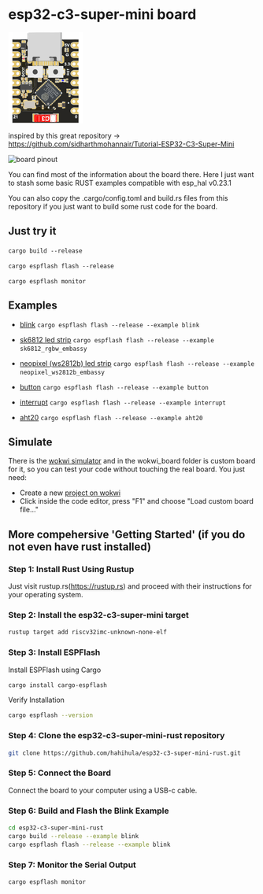 # esp32-c3-super-mini board

![svg of the board](wokwi_board/board.svg)

inspired by this great repository -> https://github.com/sidharthmohannair/Tutorial-ESP32-C3-Super-Mini

<img src="https://github.com/sidharthmohannair/Tutorial-ESP32-C3-Super-Mini/blob/main/images/pinout%20ESP32_supermini.jpg?raw=true" alt="board pinout" height="250">

You can find most of the information about the board there. Here I just want to stash some basic RUST examples compatible with esp_hal v0.23.1

You can also copy the .cargo/config.toml and build.rs files from this repository if you just want to build some rust code for the board.

## Just try it

`cargo build --release`

`cargo espflash flash --release`

`cargo espflash monitor`

## Examples

- [blink](examples/blink.rs)
  `cargo espflash flash --release --example blink`

- [sk6812 led strip](examples/sk6812_rgbw_embassy.rs)
  `cargo espflash flash --release --example sk6812_rgbw_embassy`

- [neopixel (ws2812b) led strip](examples/neopixel_ws2812b_embassy)
  `cargo espflash flash --release --example neopixel_ws2812b_embassy`

- [button](examples/button.rs)
  `cargo espflash flash --release --example button`

- [interrupt](examples/interrupt.rs)
  `cargo espflash flash --release --example interrupt`

- [aht20](examples/aht20.rs)
  `cargo espflash flash --release --example aht20`

## Simulate

There is the [wokwi simulator](https://wokwi.com/) and in the wokwi_board folder is custom board for it, so you can test your code without touching the real board. You just need:

  * Create a new [project on wokwi](https://wokwi.com/projects/new/rust-nostd-esp32-c3)
  * Click inside the code editor, press "F1" and choose "Load custom board file..."

## More compehersive 'Getting Started' (if you do not even have rust installed)

### Step 1: Install Rust Using Rustup

Just visit rustup.rs(https://rustup.rs) and proceed with their instructions for your operating system.

### Step 2: Install the esp32-c3-super-mini target

```bash
rustup target add riscv32imc-unknown-none-elf
```

### Step 3: Install ESPFlash

Install ESPFlash using Cargo

```bash
cargo install cargo-espflash
```

Verify Installation

```bash
cargo espflash --version
```

### Step 4: Clone the esp32-c3-super-mini-rust repository

```bash
git clone https://github.com/hahihula/esp32-c3-super-mini-rust.git
```

### Step 5: Connect the Board

Connect the board to your computer using a USB-c cable.

### Step 6: Build and Flash the Blink Example

```bash
cd esp32-c3-super-mini-rust
cargo build --release --example blink
cargo espflash flash --release --example blink
```

### Step 7: Monitor the Serial Output

```bash
cargo espflash monitor
```

